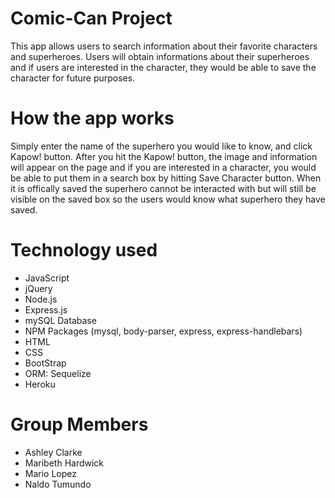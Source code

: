 # Comic-Can Project 
This app allows users to search information about their favorite characters and superheroes. Users will obtain informations about their superheroes and if users are interested in the character, they would be able to save the character for future purposes.


# How the app works
Simply enter the name of the superhero you would like to know, and click Kapow! button. After you hit the Kapow! button, the image and information will appear on the page and if you are interested in a character, you would be able to put them in a search box by hitting Save Character button. When it is offically saved the superhero cannot be interacted with but will still be visible on the saved box so the users would know what superhero they have saved.

# Technology used
- JavaScript
- jQuery
- Node.js
- Express.js
- mySQL Database
- NPM Packages (mysql, body-parser, express, express-handlebars)
- HTML
- CSS
- BootStrap
- ORM: Sequelize
- Heroku

# Group Members
- Ashley Clarke
- Maribeth Hardwick
- Mario Lopez
- Naldo Tumundo
